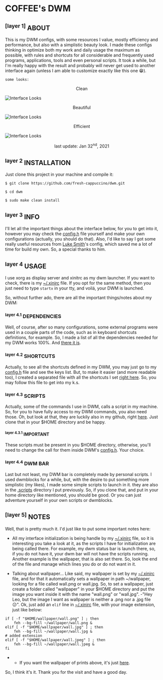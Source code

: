 # COFFEE's DWM

## <sup>[layer 1]</sup> ABOUT
This is my DWM configs, with some resources I value, mostly efficiency and performance, but also with a simplistic beauty look. I made these configs thinking in optimize both my work and daily usage the maximum as possible, with rules and shortcuts for all considerable and frequently used programs, applications, tools and even personal scripts. It took a while, but I'm really happy with the result and probably will never get used to another interface again (unless I am able to customize exactly like this one :grin:).

`some looks:`
<p align="center">Clean<p/>

![Interface Looks](https://raw.githubusercontent.com/fresh-cappuccino/dwm/master/interface_look_clean.png "Interface Looks")
<p align="center">Beautiful<p/>

![Interface Looks](https://raw.githubusercontent.com/fresh-cappuccino/dwm/master/interface_look_lainfetch.png "Interface Looks")
<p align="center">Efficient<p/>

![Interface Looks](https://raw.githubusercontent.com/fresh-cappuccino/dwm/master/interface_look_apps.png "Interface Looks")
<p align="center">last update: Jan 32<sup>nd</sup>, 2021</p>

## <sup>layer 2</sup> INSTALLATION
Just clone this project in your machine and compile it:

```
$ git clone https://github.com/fresh-cappuccino/dwm.git
```
```
$ cd dwm
```
```
$ sudo make clean install
```

## <sup>layer 3</sup> INFO
I'll let all the important things about the interface below, for you to get into it, however you may check the [config.h](https://github.com/fresh-cappuccino/dwm/blob/master/config.h) file yourself and make your own configurations (actually, you should do that). Also, I'd like to say I got some really useful resources from [Luke Smith](https://github.com/LukeSmithxyz/dwm)'s config, which saved me a lot of time for build my own. So, a special thanks to him.

## <sup>layer 4</sup> USAGE
I use xorg as display server and xinitrc as my dwm launcher. If you want to check, there is my [~/.xinirc](https://github.com/fresh-cappuccino/linux-config/blob/master/.xinitrc) file. If you opt for the same method, then you just need to type `startx` in your tty, and voilá, your DWM is launched.

So, without further ado, there are all the important things/notes about my DWM:
### <sup>layer 4.1</sup> DEPENDENCIES
Well, of course, after so many configurations, some external programs were used in a couple parts of the code, such as in keyboard shortcuts definitions, for example. So, I made a list of all the dependencies needed for my DWM works 100%. And [there it is](https://github.com/fresh-cappuccino/dwm/blob/master/dependencies.md).

### <sup>layer 4.2</sup> SHORTCUTS
Actually, to see all the shortcuts defined in my DWM, you may just go to my [config.h](https://github.com/fresh-cappuccino/dwm/blob/master/config.h) file and see the keys list. But, to make it easier (and more readable too), I created a separated file with all the shortcuts I set [right here](https://github.com/fresh-cappuccino/dwm/blob/master/keyboard_shortcuts.md). So, you may follow this file to get into my k.s.

### <sup>layer 4.3</sup> SCRIPTS
Actually, some of the commands I use in DWM, calls a script in my machine. So, for you to have fully access to my DWM commands, you also need those. Oh, but look at that, they are luckily also in my github, right [here](https://github.com/fresh-cappuccino/.scripts). Just clone that in your $HOME directory and be happy.
#### <sup>layer 4.3.1</sup> IMPORTANT
These scripts must be present in you $HOME directory, otherwise, you'll need to change the call for them inside DWM's [config.h](https://github.com/fresh-cappuccino/dwm/blob/master/config.h). Your choice.

### <sup>layer 4.4</sup> DWM BAR
Last but not least, my DWM bar is completely made by personal scripts. I used dwmblocks for a while, but, with the desire to put something more simplistic (my likes), I made some simple scripts to launch in it. they are also in the [.scripts](https://github.com/fresh-cappuccino/.scripts) directory I put previously. So, if you clone that, and put in your home directory like mentioned, you should be good. Or you can just adventure yourself in your own scripts or dwmblocks.

## <sup>[layer 5]</sup> NOTES
Well, that is pretty much it. I'd just like to put some important notes here:
* All my interface initialization is being handle by my [~/.xinirc](https://github.com/fresh-cappuccino/linux-config/blob/master/.xinitrc) file, so it is interesting you take a look at it, as the scripts I have for initialization are being called there. For example, my dwm status bar is launch there, so, if you do not have it, your dwm bar will not have the scripts running. Another example is the wallpaper, that is also set there. So, look the end of the file and manage which lines you do or do not want in it.

* Talking about wallpaper... Like said, my wallpaper is set by my [~/.xinirc](https://github.com/fresh-cappuccino/linux-config/blob/master/.xinitrc) file, and for that it automatically sets a wallpaper in path ~/wallpaper, looking for a file called wall.png or wall.jpg. So, to set a wallpaper, just create a folder called "wallpaper" in your $HOME directory and put the image you want inside it with the name "wall.png" or "wall.jpg". -"Hey Leo, but the image I want as wallpaper is neither a .png nor a .jpg file :confused:". Ok, just add an `elif` line in [~/.xinirc](https://github.com/fresh-cappuccino/linux-config/blob/master/.xinitrc) file, with your image extension, just like below:
```
if [ -f "$HOME/wallpaper/wall.png" ] ; then
	feh --bg-fill ~/wallpaper/wall.png &
elif [ -f "$HOME/wallpaper/wall.jpg" ] ; then
	feh --bg-fill ~/wallpaper/wall.jpg &
# added extension
elif [ -f "$HOME/wallpaper/wall.jpeg" ] ; then
	feh --bg-fill ~/wallpaper/wall.jpeg &
fi
```

* * If you want the wallpaper of prints above, it's just [here](https://github.com/fresh-cappuccino/linux-config/tree/master/wallpaper).

So, I think it's it. Thank you for the visit and have a good day.
